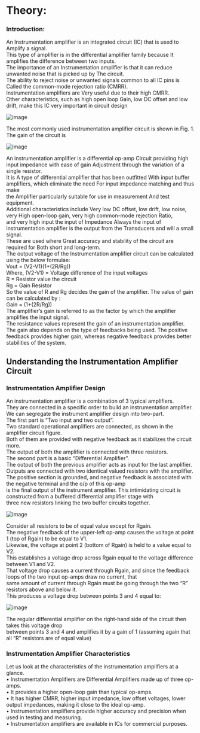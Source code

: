 <h1>Theory:</h1>
<h3>Introduction:</h3>
An Instrumentation amplifier is an integrated circuit (IC) that is used to Amplify a signal.<br>This type of amplifier is in the differential amplifier family because It amplifies the difference between two inputs.<br> The importance of an Instrumentation amplifier is that it can reduce unwanted noise that is picked up by The circuit. <br>The ability to reject noise or unwanted signals common to all IC pins is Called the common-mode rejection ratio (CMRR).<br> Instrumentation amplifiers are Very useful due to their high CMRR.<br> Other characteristics, such as high open loop Gain, low DC offset and low drift, make this IC very important in circuit design

![image](https://user-images.githubusercontent.com/99191853/217315960-675f70e8-e610-4653-9727-3ad4e885dc79.png)

The most commonly used instrumentation amplifier circuit is shown in Fig. 1. The gain of the circuit is

![image](https://user-images.githubusercontent.com/99191853/217316447-c19f08c2-8016-4b60-bdc2-f4f110976011.png)

An instrumentation amplifier is a differential op-amp Circuit providing high input impedance with ease of gain Adjustment through the variation of a single resistor.<br>It is A type of differential amplifier that has been outfitted With input buffer amplifiers, which eliminate the need For input impedance matching and thus make<br> the Amplifier particularly suitable for use in measurement And test equipment.<br> Additional characteristics include Very low DC offset, low drift, low noise, very High open-loop gain, very high common-mode rejection Ratio, <br>and very high input the input of Impedance Always the input of instrumentation amplifier is the output from the Transducers and will a small signal.<br>These are used where Great accuracy and stability of the circuit are required for Both short and long-term.<br>
The output voltage of the Instrumentation amplifier circuit can be calculated using the below formulae:<br>
Vout = (V2-V1)(1+(2R/Rg))<br>
Where, (V2-V1) = Voltage difference of the input voltages<br>
 R = Resistor value the circuit <br>
Rg  = Gain Resistor <br>
So the value of R and Rg decides the gain of the amplifier. The value of gain can be calculated by :<br>
Gain = (1+(2R/Rg))<br>
The amplifier’s gain is referred to as the factor by which the amplifier amplifies the input signal.<br> The resistance values represent the gain of an instrumentation amplifier.<br> The gain also depends on the type of feedbacks being used. The positive feedback provides higher gain, whereas negative feedback provides better stabilities of the system.
<h2>Understanding the Instrumentation Amplifier Circuit</h2>

<h3>Instrumentation Amplifier Design</h3>
An instrumentation amplifier is a combination of 3 typical amplifiers.<br> They are connected in a specific order to build an instrumentation amplifier. <br>We can segregate the instrument amplifier design into two-part.<br>
The first part is “Two input and two output”. <br>Two standard operational amplifiers are connected, as shown in the amplifier circuit figure.<br> Both of them are provided with negative feedback as it stabilizes the circuit more.<br> The output of both the amplifier is connected with three resistors.<br>
The second part is a basic “Differential Amplifier”.<br>  The output of both the previous amplifier acts as input for the last amplifier.<br> Outputs are connected with two identical valued resistors with the amplifier. <br>
The positive section is grounded, and negative feedback is associated with the negative terminal and the o/p of this op-amp <br>is the final output of the instrument amplifier.
This intimidating circuit is constructed from a buffered differential amplifier stage with <br>three new resistors linking the two buffer circuits together.

![image](https://user-images.githubusercontent.com/99191853/217320974-9426df28-c306-446b-987a-b96214056f67.png)

Consider all resistors to be of equal value except for Rgain.<br>The negative feedback of the upper-left op-amp causes the voltage at point 1 (top of Rgain) to be equal to V1.<br> Likewise, the voltage at point 2 (bottom of Rgain) is held to a value equal to V2.<br> This establishes a voltage drop across Rgain equal to the voltage difference between V1 and V2. <br>That voltage drop causes a current through Rgain, and since the feedback loops of the two input op-amps draw no current, that<br> same amount of current through Rgain must be going through the two “R” resistors above and below it.<br>This produces a voltage drop between points 3 and 4 equal to:

![image](https://user-images.githubusercontent.com/99191853/217321415-372f8147-16df-485b-b65b-4c5ccd2c9bc1.png)

The regular differential amplifier on the right-hand side of the circuit then takes this voltage drop<br> between points 3 and 4 and amplifies it by a gain of 1 (assuming again that all “R” resistors are of equal value)<br>
<h3>Instrumentation Amplifier Characteristics</h3>
Let us look at the characteristics of the instrumentation amplifiers at a glance.<br>
•	Instrumentation Amplifiers are Differential Amplifiers made up of three op-amps.<br>
•	It provides a higher open-loop gain than typical op-amps.<br>
•	It has higher CMRR, higher input impedance, low offset voltages, lower output impedances, making it close to the ideal op-amp.<br>
•	Instrumentation amplifiers provide higher accuracy and precision when used in testing and measuring.<br>
•	Instrumentation amplifiers are available in ICs for commercial purposes.<br>

